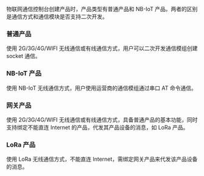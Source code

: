 物联网通信控制台创建产品时，产品类型有普通产品和 NB-IoT 产品。两者的区别是通信方式和通信模块是否支持二次开发。
 
### 普通产品 
使用 2G/3G/4G/WIFI 无线通信或有线通信方式，用户可以二次开发通信模组创建 socket 通信。
### NB-IoT 产品
使用 NB-IoT 无线通信方式，用户使用运营商的通信模组通过串口 AT 命令通信。
### 网关产品
使用 2G/3G/4G/WIFI 无线通信或有线通信方式，具备普通产品的基本功能，同时支持绑定不能直连 Internet 的产品，代发其产品设备的消息，如 LoRa 产品。
### LoRa 产品
使用 LoRa 无线通信方式，不能直连 Internet，需绑定网关产品来代发该产品设备的消息。




